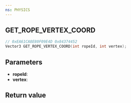 ```yaml
---
ns: PHYSICS
---
```

## GET_ROPE_VERTEX_COORD

```c
// 0xEA61CA8E80F09E4D 0x84374452
Vector3 GET_ROPE_VERTEX_COORD(int ropeId, int vertex);
```


## Parameters
* **ropeId**: 
* **vertex**: 

## Return value
